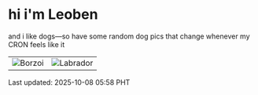 # hi i'm Leoben

and i like dogs—so have some random dog pics that change whenever my CRON feels like it

|  |  |
|--------|----------|
| ![Borzoi](https://random-dog-vercel.vercel.app/api/random-borzoi?v=1759874336) | ![Labrador](https://random-dog-vercel.vercel.app/api/random-labrador?v=1759874336) |

Last updated: 2025-10-08 05:58 PHT
